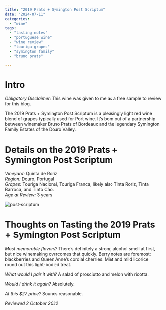 ```yaml
---
title: "2019 Prats + Symington Post Scriptum"
date: "2024-07-11"
categories:
  - "wine"
tags:
  - "tasting notes"
  - "portuguese wine"
  - "wine review"
  - "touriga grapes"
  - "symington family"
  - "bruno prats"

---
```


# Intro

*Obligatory Disclaimer:* This wine was given to me as a free sample to review for this blog. 

The 2019 Prats + Symington Post Scriptum is a pleasingly light red wine blend of grapes typically used for Port wine. It’s born out of a partnership between winemaker Bruno Prats of Bordeaux and the legendary Symington Family Estates of the Douro Valley.

# Details on the 2019 Prats + Symington Post Scriptum

*Vineyard:* Quinta de Roriz\
*Region:* Douro, Portugal\
*Grapes:* Touriga Nacional, Touriga Franca, likely also Tinta Roriz, Tinta Barroca, and Tinto Cão.\
*Age at Review:* 3 years

![post-scriptum](http://s3.amazonaws.com/thegourmez-wpmedia/2024/07/post-scriptum.jpg)

# Thoughts on Tasting the 2019 Prats + Symington Post Scriptum

*Most memorable flavors?* There’s definitely a strong alcohol smell at first, but nice winemaking overcomes that quickly. Berry notes are foremost: blackberries and Queen Anne’s cordial cherries. Mint and mild licorice round out this light-bodied treat.

*What would I pair it with?* A salad of prosciutto and melon with ricotta.

*Would I drink it again?* Absolutely.

*At this $27 price?* Sounds reasonable.

*Reviewed 2 October 2022*
